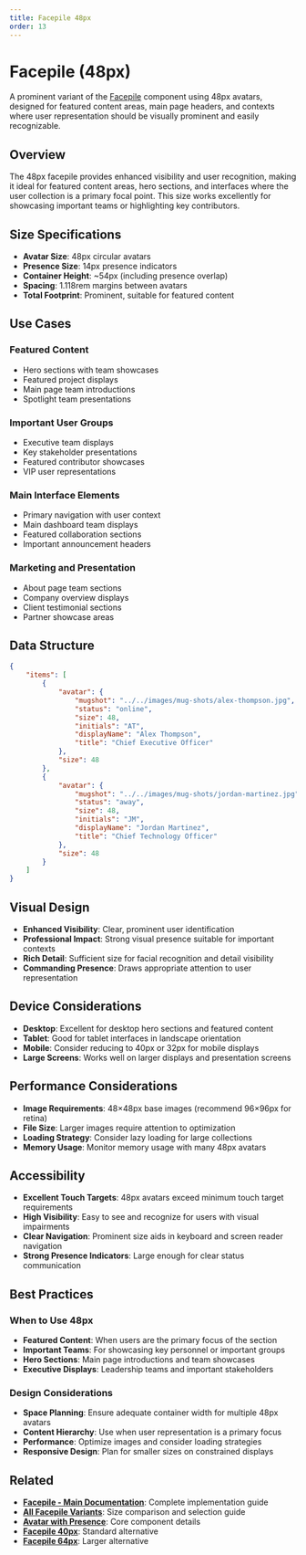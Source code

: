 ```yaml
---
title: Facepile 48px
order: 13
---
```


# Facepile (48px)

A prominent variant of the [Facepile](./facepile) component using 48px avatars, designed for featured content areas, main page headers, and contexts where user representation should be visually prominent and easily recognizable.

## Overview

The 48px facepile provides enhanced visibility and user recognition, making it ideal for featured content areas, hero sections, and interfaces where the user collection is a primary focal point. This size works excellently for showcasing important teams or highlighting key contributors.

## Size Specifications

- **Avatar Size**: 48px circular avatars
- **Presence Size**: 14px presence indicators
- **Container Height**: ~54px (including presence overlap)
- **Spacing**: 1.118rem margins between avatars
- **Total Footprint**: Prominent, suitable for featured content

## Use Cases

### Featured Content
- Hero sections with team showcases
- Featured project displays
- Main page team introductions
- Spotlight team presentations

### Important User Groups
- Executive team displays
- Key stakeholder presentations
- Featured contributor showcases
- VIP user representations

### Main Interface Elements
- Primary navigation with user context
- Main dashboard team displays
- Featured collaboration sections
- Important announcement headers

### Marketing and Presentation
- About page team sections
- Company overview displays
- Client testimonial sections
- Partner showcase areas

## Data Structure

```json
{
    "items": [
        {
            "avatar": {
                "mugshot": "../../images/mug-shots/alex-thompson.jpg",
                "status": "online",
                "size": 48,
                "initials": "AT",
                "displayName": "Alex Thompson",
                "title": "Chief Executive Officer"
            },
            "size": 48
        },
        {
            "avatar": {
                "mugshot": "../../images/mug-shots/jordan-martinez.jpg",
                "status": "away",
                "size": 48,
                "initials": "JM",
                "displayName": "Jordan Martinez",
                "title": "Chief Technology Officer"
            },
            "size": 48
        }
    ]
}
```

## Visual Design

- **Enhanced Visibility**: Clear, prominent user identification
- **Professional Impact**: Strong visual presence suitable for important contexts
- **Rich Detail**: Sufficient size for facial recognition and detail visibility
- **Commanding Presence**: Draws appropriate attention to user representation

## Device Considerations

- **Desktop**: Excellent for desktop hero sections and featured content
- **Tablet**: Good for tablet interfaces in landscape orientation
- **Mobile**: Consider reducing to 40px or 32px for mobile displays
- **Large Screens**: Works well on larger displays and presentation screens

## Performance Considerations

- **Image Requirements**: 48×48px base images (recommend 96×96px for retina)
- **File Size**: Larger images require attention to optimization
- **Loading Strategy**: Consider lazy loading for large collections
- **Memory Usage**: Monitor memory usage with many 48px avatars

## Accessibility

- **Excellent Touch Targets**: 48px avatars exceed minimum touch target requirements
- **High Visibility**: Easy to see and recognize for users with visual impairments
- **Clear Navigation**: Prominent size aids in keyboard and screen reader navigation
- **Strong Presence Indicators**: Large enough for clear status communication

## Best Practices

### When to Use 48px
- **Featured Content**: When users are the primary focus of the section
- **Important Teams**: For showcasing key personnel or important groups
- **Hero Sections**: Main page introductions and team showcases
- **Executive Displays**: Leadership teams and important stakeholders

### Design Considerations
- **Space Planning**: Ensure adequate container width for multiple 48px avatars
- **Content Hierarchy**: Use when user representation is a primary focus
- **Performance**: Optimize images and consider loading strategies
- **Responsive Design**: Plan for smaller sizes on constrained displays

## Related

- **[Facepile - Main Documentation](./facepile)**: Complete implementation guide
- **[All Facepile Variants](./)**: Size comparison and selection guide
- **[Avatar with Presence](../molecules/avatar-with-presence/)**: Core component details
- **[Facepile 40px](./facepile~40)**: Standard alternative
- **[Facepile 64px](./facepile~64)**: Larger alternative

